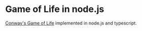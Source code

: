 # Game of Life in node.js

[Conway's Game of Life](https://en.wikipedia.org/wiki/Conway's_Game_of_Life) implemented in node.js and typescript.
